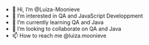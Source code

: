 - 👋 Hi, I’m @Luiza-Moonieve
- 👀 I’m interested in QA and JavaScript Developpment
- 🌱 I’m currently learning QA and Java
- 💞️ I’m looking to collaborate on QA and Java
- 📫 How to reach me @luiza.moonieve

<!---
Moonieve/Moonieve is a ✨ special ✨ repository because its `README.md` (this file) appears on your GitHub profile.
You can click the Preview link to take a look at your changes.
--->
